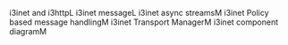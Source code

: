 i3inet and i3httpL i3inet messageL i3inet async streamsM i3inet Policy based message handlingM i3inet Transport ManagerM i3inet component diagramM
